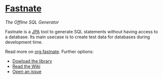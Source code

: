 [Fastnate](http://org.fastnate)
============

*The Offline SQL Generator*

Fastnate is a [JPA](http://www.oracle.com/technetwork/java/javaee/tech/persistence-jsp-140049.html "Java Persistence API")
tool to generate SQL statements without having access to a database. Its main usecase is to create test data for databases during development time.

Read more on [org.fastnate](http://org.fastnate).
Further options:
* [Dowload the library](http://org.fastnate#download)
* [Read the Wiki](https://github.com/liefke/org.fastnate/wiki)
* [Open an issue](https://github.com/liefke/org.fastnate/issues)
